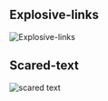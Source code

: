 ## Explosive-links
![Explosive-links](assets/explosive-links.gif)

## Scared-text
![scared text](assets/scared-text.gif)
